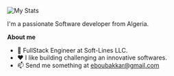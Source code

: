 ![My Stats](https://github-readme-stats.vercel.app/api?username=Eboubaker&show_icons=true&include_all_commits=true&count_private=true)  

I'm a passionate Software developer from Algeria.  

**About me**
- 💼 FullStack Engineer at Soft-Lines LLC.
- ❤️ I like building challenging an innovative softwares.
- 📫 Send me something at eboubakkar@gmail.com

<!---
ZOLDIK0/ZOLDIK0 is a ✨ special ✨ repository because its `README.md` (this file) appears on your GitHub profile.
You can click the Preview link to take a look at your changes.
--->
